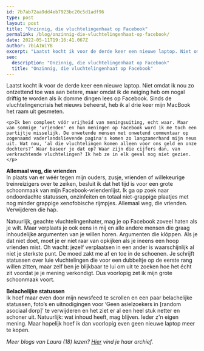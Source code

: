 ```yaml
---
id: 7b7ab72aa9dd4eb7923bc20c5d1adf96
type: post
layout: post
title: "Onzinnig, die vluchtelingenhaat op Facebook"
permalink: /blog/onzinnig-die-vluchtelingenhaat-op-facebook/
date: 2022-05-11T19:16:41.067Z
author: 7biA1WiYB
excerpt: "Laatst kocht ik voor de derde keer een nieuwe laptop. Niet omdat ik nou zo ontzettend toe was aan betere, maar omdat ik de neiging heb om nogal driftig te worden als ik domme dingen lees op Facebook. Sinds de vluchtelingencrisis het nieuws beheerst, heb ik al drie keer mijn MacBook het raam uit gesmeten.   "
seo:
  description: "Onzinnig, die vluchtelingenhaat op Facebook"
  title: "Onzinnig, die vluchtelingenhaat op Facebook"
---
```

Laatst kocht ik voor de derde keer een nieuwe laptop. Niet omdat ik nou zo ontzettend toe was aan betere, maar omdat ik de neiging heb om nogal driftig te worden als ik domme dingen lees op Facebook. Sinds de vluchtelingencrisis het nieuws beheerst, heb ik al drie keer mijn MacBook het raam uit gesmeten.   

    <p>Ik ben compleet vóór vrijheid van meningsuiting, echt waar. Maar van sommige 'vrienden' en hun meningen op Facebook word ik me toch een partijtje misselijk. De onwetende mensen met onwetend commentaar op zogenaamd vaderlandslievende pagina's komen zo langzamerhand mijn neus uit. Wat nou, ‘al die vluchtelingen komen alleen voor ons geld en onze dochters?’ Waar baseer je dat op? Waar zijn die cijfers dan, van verkrachtende vluchtelingen? Ik heb ze in elk geval nog niet gezien.</p>
<p><strong>Allemaal weg, die vrienden</strong><br>In plaats van er wéér tegen mijn ouders, zusje, vrienden of willekeurige treinreizigers over te zeiken, besluit ik dat het tijd is voor een grote schoonmaak van mijn Facebook-vriendenlijst. Ik ga op zoek naar ondoordachte statussen, onzinfeiten en totaal niet-grappige plaatjes met nog minder grappige xenofobische rijmpjes. Allemaal weg, die vrienden. Verwijderen die hap.</p>
<p>Natuurlijk, geachte vluchtelingenhater, mag je op Facebook zoveel haten als je wilt. Maar verplaats je ook eens in mij en alle andere mensen die graag inhoudelijke argumenten van je willen horen. Argumenten die klóppen. Als je dat niet doet, moet je er niet raar van opkijken als je ineens een hoop vrienden mist. Oh wacht: jezelf verplaatsen in een ander is waarschijnlijk al niet je sterkste punt. De moed zakt me af en toe in de schoenen. Je schrijft statussen over luie vluchtelingen die voor een dubbeltje op de eerste rang willen zitten, maar zelf ben je blijkbaar te lui om uit te zoeken hoe het écht zit voordat je je mening verkondigt. Dus voorlopig zet ik mijn grote schoonmaak voort.</p>
<p><strong>Belachelijke statussen</strong><br>Ik hoef maar even door mijn newsfeed te scrollen en een paar belachelijke statussen, foto’s en uitnodigingen voor ‘Geen asielzoekers in [random asociaal dorp]’ te verwijderen en het ziet er al een heel stuk netter en schoner uit. Natuurlijk: wat inhoud heeft, mag blijven. Ieder z'n eigen mening. Maar hopelijk hoef ik dan voorlopig even geen nieuwe laptop meer te kopen.</p>
<p><em>Meer blogs van Laura (18) lezen? <a href="https://original.sevendays.nl/users-laura-schouten">Hier</a> vind je haar archief.</em></p>  
